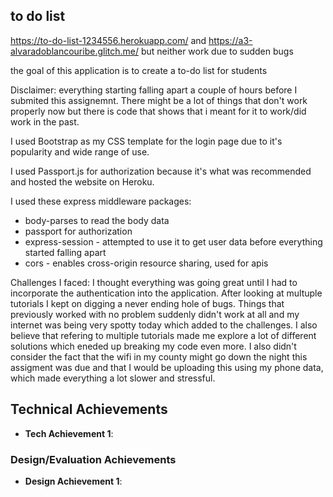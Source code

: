 

## to do list 

https://to-do-list-1234556.herokuapp.com/ and https://a3-alvaradoblancouribe.glitch.me/ but neither work due to sudden bugs 

the goal of this application is to create a to-do list for students 

Disclaimer: everything starting falling apart a couple of hours before I submited this assignemnt. There might be a lot of things that don't work properly now but there is code that shows that i meant for it to work/did work in the past. 

I used Bootstrap as my CSS template for the login page due to it's popularity and wide range of use. 

I used Passport.js for authorization because it's what was recommended and hosted the website on Heroku. 

I used these express middleware packages:
- body-parses to read the body data 
- passport for authorization 
- express-session - attempted to use it to get user data before everything started falling  apart
- cors - enables cross-origin resource sharing, used for apis 

Challenges I faced:
I thought everything was going great until I had to incorporate the authentication into the application. After looking at multuple tutorials I kept on digging a never ending hole of bugs. Things that previously worked with no problem suddenly didn't work at all and my internet was being very spotty today which added to the challenges. I also believe that refering to multiple tutorials made me explore a lot of different solutions which eneded up breaking my code even more. I also didn't consider the fact that the wifi in my county might go down the night this assigment was due and that I would be uploading this using my phone data, which made everything a lot slower and stressful.

## Technical Achievements
- **Tech Achievement 1**: 

### Design/Evaluation Achievements
- **Design Achievement 1**:
